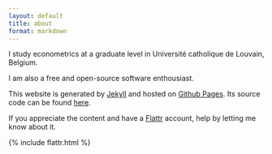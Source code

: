 ```yaml
---
layout: default
title: about
format: markdown
---
```


I study econometrics at a graduate level in Université catholique de Louvain, Belgium.

I am also a free and open-source software enthousiast.

This website is generated by [Jekyll](http://jekyllrb.com/) and hosted on [Github Pages](http://pages.github.com/). Its source code can be found [here](https://github.com/rbagd/rbagd.github.io).

If you appreciate the content and have a [Flattr](https://flattr.com) account, help by letting me know about it.

{% include flattr.html %}
